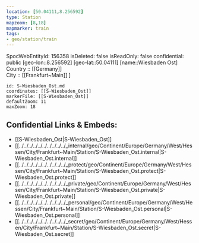 ```yaml
---
location: [50.04111,8.256592] 
type: Station 
mapzoom: [8,18] 
mapmarker: train 
tags:
- geo/station/train
---
```

SpocWebEntityId: 156358
isDeleted: false
isReadOnly: false
confidential: public
[geo-lon::8.256592] 
[geo-lat::50.04111] 
[name::Wiesbaden Ost] 
Country :: [[Germany]]  
City :: [[Frankfurt~Main]] ] 


```leaflet
id: S-Wiesbaden_Ost.md
coordinates: [[S-Wiesbaden_Ost]] 
markerFile: [[S-Wiesbaden_Ost]] 
defaultZoom: 11 
maxZoom: 18
```


## Confidential Links & Embeds: 
- [[S-Wiesbaden_Ost|S-Wiesbaden_Ost]] 
- [[../../../../../../../../../../_internal/geo/Continent/Europe/Germany/West/Hessen/City/Frankfurt~Main/Station/S-Wiesbaden_Ost.internal|S-Wiesbaden_Ost.internal]] 
- [[../../../../../../../../../../_protect/geo/Continent/Europe/Germany/West/Hessen/City/Frankfurt~Main/Station/S-Wiesbaden_Ost.protect|S-Wiesbaden_Ost.protect]] 
- [[../../../../../../../../../../_private/geo/Continent/Europe/Germany/West/Hessen/City/Frankfurt~Main/Station/S-Wiesbaden_Ost.private|S-Wiesbaden_Ost.private]] 
- [[../../../../../../../../../../_personal/geo/Continent/Europe/Germany/West/Hessen/City/Frankfurt~Main/Station/S-Wiesbaden_Ost.personal|S-Wiesbaden_Ost.personal]] 
- [[../../../../../../../../../../_secret/geo/Continent/Europe/Germany/West/Hessen/City/Frankfurt~Main/Station/S-Wiesbaden_Ost.secret|S-Wiesbaden_Ost.secret]] 
